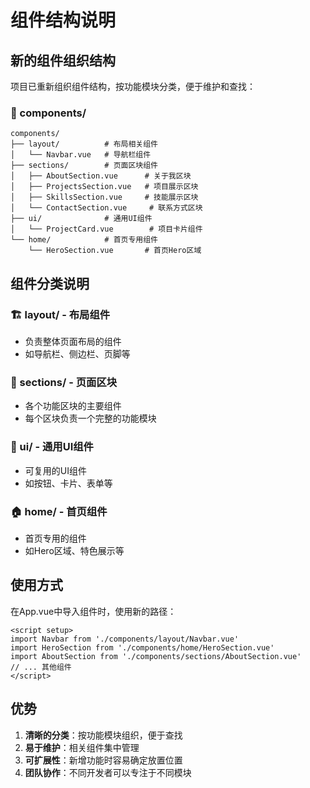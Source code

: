 # 组件结构说明

## 新的组件组织结构

项目已重新组织组件结构，按功能模块分类，便于维护和查找：

### 📁 components/
```
components/
├── layout/          # 布局相关组件
│   └── Navbar.vue   # 导航栏组件
├── sections/        # 页面区块组件
│   ├── AboutSection.vue      # 关于我区块
│   ├── ProjectsSection.vue   # 项目展示区块
│   ├── SkillsSection.vue     # 技能展示区块
│   └── ContactSection.vue     # 联系方式区块
├── ui/              # 通用UI组件
│   └── ProjectCard.vue        # 项目卡片组件
└── home/            # 首页专用组件
    └── HeroSection.vue       # 首页Hero区域
```

## 组件分类说明

### 🏗️ layout/ - 布局组件
- 负责整体页面布局的组件
- 如导航栏、侧边栏、页脚等

### 📄 sections/ - 页面区块
- 各个功能区块的主要组件
- 每个区块负责一个完整的功能模块

### 🎨 ui/ - 通用UI组件
- 可复用的UI组件
- 如按钮、卡片、表单等

### 🏠 home/ - 首页组件
- 首页专用的组件
- 如Hero区域、特色展示等

## 使用方式

在App.vue中导入组件时，使用新的路径：

```vue
<script setup>
import Navbar from './components/layout/Navbar.vue'
import HeroSection from './components/home/HeroSection.vue'
import AboutSection from './components/sections/AboutSection.vue'
// ... 其他组件
</script>
```

## 优势

1. **清晰的分类**：按功能模块组织，便于查找
2. **易于维护**：相关组件集中管理
3. **可扩展性**：新增功能时容易确定放置位置
4. **团队协作**：不同开发者可以专注于不同模块
